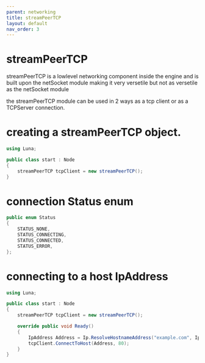 ```yaml
---
parent: networking
title: streamPeerTCP
layout: default
nav_order: 3
---
```


# streamPeerTCP

streamPeerTCP is a lowlevel networking component inside the engine and is built upon the netSocket module
making it very versetile but not as versetile as the netSocket module

the streamPeerTCP module can be used in 2 ways as a tcp client or as a TCPServer connection.

# creating a streamPeerTCP object.
```cs
using Luna;

public class start : Node
{
    streamPeerTCP tcpClient = new streamPeerTCP();
}
```

# connection Status enum 
``` cs
public enum Status
{
    STATUS_NONE,
    STATUS_CONNECTING,
    STATUS_CONNECTED,
    STATUS_ERROR,
};
```

# connecting to a host IpAddress
```cs
using Luna;

public class start : Node
{
    streamPeerTCP tcpClient = new streamPeerTCP();

    override public void Ready()
    {
        IpAddress Address = Ip.ResolveHostnameAddress("example.com", Ip.Type.TYPE_IPV6);
        tcpClient.ConnectToHost(Address, 80);
    }
}
```


